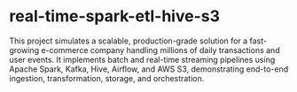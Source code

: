 # real-time-spark-etl-hive-s3
This project simulates a scalable, production-grade solution for a fast-growing e-commerce company handling millions of daily transactions and user events.  It implements batch and real-time streaming pipelines using Apache Spark, Kafka, Hive, Airflow, and AWS S3, demonstrating end-to-end ingestion, transformation, storage, and orchestration.
